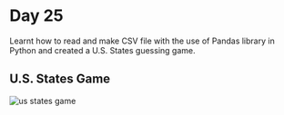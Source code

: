 # Day 25

Learnt how to read and make CSV file with the use of Pandas library in Python and created a U.S. States guessing game.

## U.S. States Game

![us states game](us_states_game.gif)
